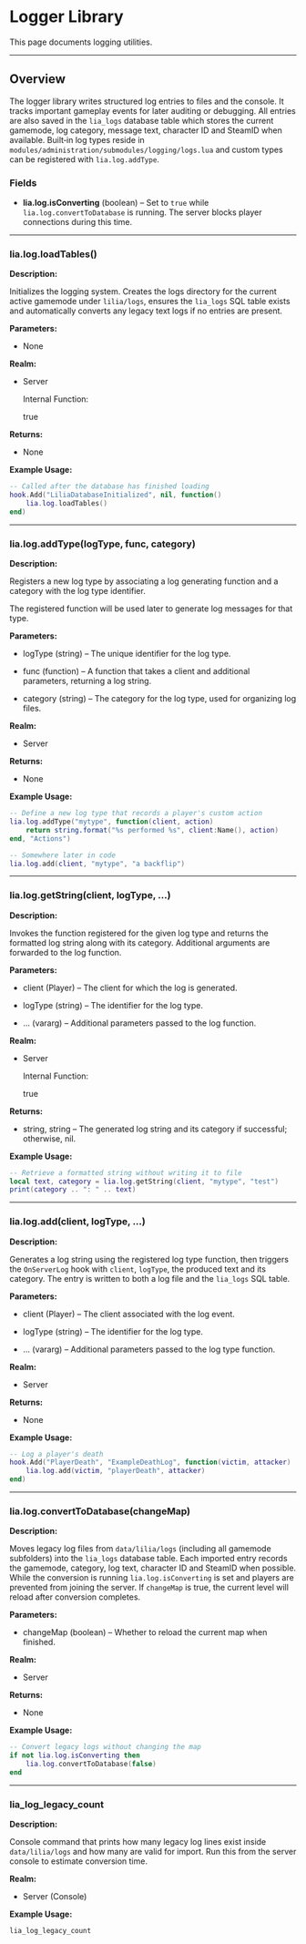 # Logger Library

This page documents logging utilities.

---

## Overview

The logger library writes structured log entries to files and the console. It
tracks important gameplay events for later auditing or debugging. All entries are
also saved in the `lia_logs` database table which stores the current gamemode,
log category, message text, character ID and SteamID when available.
Built‑in log types reside in
`modules/administration/submodules/logging/logs.lua` and custom types can be
registered with `lia.log.addType`.

### Fields

* **lia.log.isConverting** (boolean) – Set to `true` while
  `lia.log.convertToDatabase` is running. The server blocks player connections
  during this time.

---

### lia.log.loadTables()

**Description:**

Initializes the logging system. Creates the logs directory for the current
active gamemode under `lilia/logs`, ensures the `lia_logs` SQL table exists and
automatically converts any legacy text logs if no entries are present.

**Parameters:**

* None


**Realm:**

* Server


    Internal Function:

    true

**Returns:**

* None


**Example Usage:**

```lua
-- Called after the database has finished loading
hook.Add("LiliaDatabaseInitialized", nil, function()
    lia.log.loadTables()
end)
```

---

### lia.log.addType(logType, func, category)

**Description:**

Registers a new log type by associating a log generating function and a category with the log type identifier.

The registered function will be used later to generate log messages for that type.

**Parameters:**

* logType (string) – The unique identifier for the log type.


* func (function) – A function that takes a client and additional parameters, returning a log string.


* category (string) – The category for the log type, used for organizing log files.


**Realm:**

* Server


**Returns:**

* None


**Example Usage:**

```lua
-- Define a new log type that records a player's custom action
lia.log.addType("mytype", function(client, action)
    return string.format("%s performed %s", client:Name(), action)
end, "Actions")

-- Somewhere later in code
lia.log.add(client, "mytype", "a backflip")
```

---

### lia.log.getString(client, logType, ...)

**Description:**

Invokes the function registered for the given log type and returns the formatted
log string along with its category. Additional arguments are forwarded to the log
function.

**Parameters:**

* client (Player) – The client for which the log is generated.


* logType (string) – The identifier for the log type.


* ... (vararg) – Additional parameters passed to the log function.


**Realm:**

* Server


    Internal Function:

    true

**Returns:**

* string, string – The generated log string and its category if successful; otherwise, nil.


**Example Usage:**

```lua
-- Retrieve a formatted string without writing it to file
local text, category = lia.log.getString(client, "mytype", "test")
print(category .. ": " .. text)
```

---

### lia.log.add(client, logType, ...)

**Description:**

Generates a log string using the registered log type function, then triggers the
`OnServerLog` hook with `client`, `logType`, the produced text and its category.
The entry is written to both a log file and the `lia_logs` SQL table.

**Parameters:**

* client (Player) – The client associated with the log event.


* logType (string) – The identifier for the log type.


* ... (vararg) – Additional parameters passed to the log type function.


**Realm:**

* Server


**Returns:**

* None


**Example Usage:**

```lua
-- Log a player's death
hook.Add("PlayerDeath", "ExampleDeathLog", function(victim, attacker)
    lia.log.add(victim, "playerDeath", attacker)
end)
```

---

### lia.log.convertToDatabase(changeMap)

**Description:**

Moves legacy log files from `data/lilia/logs` (including all gamemode subfolders)
into the `lia_logs` database table. Each imported entry records the gamemode,
category, log text, character ID and SteamID when possible.
While the conversion is running `lia.log.isConverting` is set and players are
prevented from joining the server. If `changeMap` is true, the current level will
reload after conversion completes.

**Parameters:**

* changeMap (boolean) – Whether to reload the current map when finished.

**Realm:**

* Server

**Returns:**

* None

**Example Usage:**

```lua
-- Convert legacy logs without changing the map
if not lia.log.isConverting then
    lia.log.convertToDatabase(false)
end
```

---

### lia_log_legacy_count

**Description:**

Console command that prints how many legacy log lines exist inside
`data/lilia/logs` and how many are valid for import. Run this from the server
console to estimate conversion time.

**Realm:**

* Server (Console)

**Example Usage:**

```bash
lia_log_legacy_count
```
